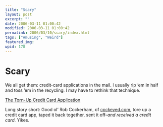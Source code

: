 ```yaml
---
title: "Scary"
layout: post
excerpt: ""
date: 2006-03-11 01:00:42
modified: 2006-03-11 01:00:42
permalink: 2006/03/10/scary/index.html
tags: ["Amusing", "Weird"]
featured_img: 
wpid: 178
---
```


# Scary

We all get them: credit-card applications in the mail. I usually rip ’em in half and toss ’em in the recycling. I may have to rethink that technique.

[The Torn-Up Credit Card Application](http://www.cockeyed.com/citizen/creditcard/application.shtml)

Long story short: Good ol’ Rob Cockerham, of [cockeyed.com](http://www.cockeyed.com/), tore up a credit card app, taped it back together, sent it off–*and received a credit card*. Yikes.